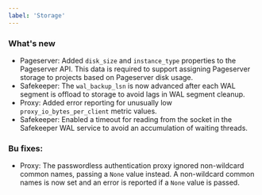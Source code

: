 ```yaml
---
label: 'Storage'
---
```


### What's new

- Pageserver: Added `disk_size` and `instance_type` properties to the Pageserver API. This data is required to support assigning Pageserver storage to projects based on Pageserver disk usage.
- Safekeeper: The `wal_backup_lsn` is now advanced after each WAL segment is offload to storage to avoid lags in WAL segment cleanup.
- Proxy: Added error reporting for unusually low `proxy_io_bytes_per_client` metric values.
- Safekeeper: Enabled a timeout for reading from the socket in the Safekeeper WAL service to avoid an accumulation of waiting threads.

### Bu fixes:

- Proxy: The passwordless authentication proxy ignored non-wildcard common names, passing a `None` value instead. A non-wildcard common names is now set and an error is reported if a `None` value is passed.
